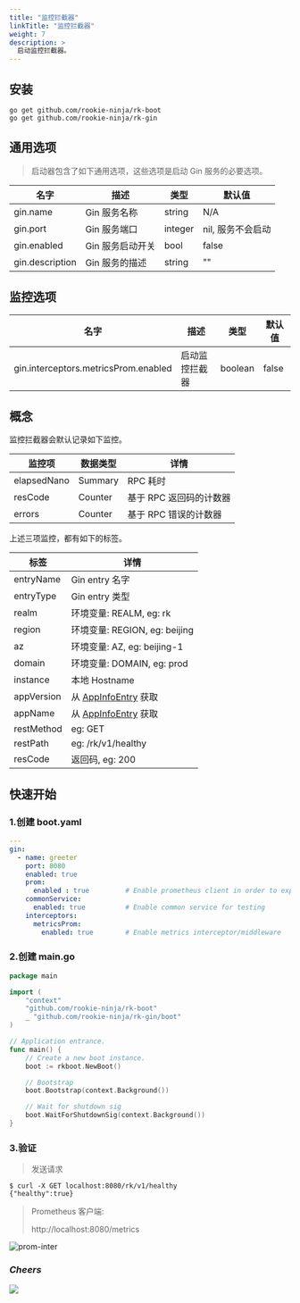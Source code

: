```yaml
---
title: "监控拦截器"
linkTitle: "监控拦截器"
weight: 7
description: >
  启动监控拦截器。
---
```


## 安装
```shell script
go get github.com/rookie-ninja/rk-boot
go get github.com/rookie-ninja/rk-gin
```

## 通用选项
> 启动器包含了如下通用选项，这些选项是启动 Gin 服务的必要选项。

| 名字 | 描述 | 类型 | 默认值 |
| ------ | ------ | ------ | ------ |
| gin.name | Gin 服务名称 | string | N/A |
| gin.port | Gin 服务端口 | integer | nil, 服务不会启动 |
| gin.enabled | Gin 服务启动开关 | bool | false |
| gin.description | Gin 服务的描述 | string | "" |

## 监控选项
| 名字 | 描述 | 类型 | 默认值 |
| ------ | ------ | ------ | ------ |
| gin.interceptors.metricsProm.enabled | 启动监控拦截器 | boolean | false |

## 概念
监控拦截器会默认记录如下监控。

| 监控项 | 数据类型 | 详情 |
| ---- | ---- | ---- |
| elapsedNano | Summary | RPC 耗时 |
| resCode | Counter | 基于 RPC 返回码的计数器 |
| errors | Counter | 基于 RPC 错误的计数器 |

上述三项监控，都有如下的标签。

| 标签 | 详情 |
| ---- | ---- |
| entryName | Gin entry 名字 |
| entryType | Gin entry 类型 |
| realm | 环境变量: REALM, eg: rk |
| region | 环境变量: REGION, eg: beijing |
| az | 环境变量: AZ, eg: beijing-1 |
| domain | 环境变量: DOMAIN, eg: prod |
| instance | 本地 Hostname |
| appVersion | 从 [AppInfoEntry](https://github.com/rookie-ninja/rk-entry#appinfoentry) 获取 |
| appName | 从 [AppInfoEntry](https://github.com/rookie-ninja/rk-entry#appinfoentry) 获取 |
| restMethod | eg: GET |
| restPath | eg: /rk/v1/healthy |
| resCode | 返回码, eg: 200 |

## 快速开始
### 1.创建 boot.yaml
```yaml
---
gin:
  - name: greeter
    port: 8080
    enabled: true
    prom:
      enabled : true         # Enable prometheus client in order to export metrics
    commonService:
      enabled: true          # Enable common service for testing
    interceptors:
      metricsProm:
        enabled: true        # Enable metrics interceptor/middleware
```

### 2.创建 main.go
```go
package main

import (
	"context"
	"github.com/rookie-ninja/rk-boot"
	_ "github.com/rookie-ninja/rk-gin/boot"
)

// Application entrance.
func main() {
	// Create a new boot instance.
	boot := rkboot.NewBoot()

	// Bootstrap
	boot.Bootstrap(context.Background())

	// Wait for shutdown sig
	boot.WaitForShutdownSig(context.Background())
}
```

### 3.验证
> 发送请求

```shell script
$ curl -X GET localhost:8080/rk/v1/healthy
{"healthy":true}
```

> Prometheus 客户端:
>
> http://localhost:8080/metrics

![prom-inter](/bootstrapper/user-guide/gin-golang/basic/gin-prom-inter.png)

### _**Cheers**_
![](/bootstrapper/user-guide/cheers.png)
